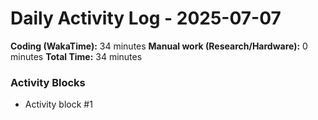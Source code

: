 # Daily Activity Log - 2025-07-07

**Coding (WakaTime):** 34 minutes
**Manual work (Research/Hardware):** 0 minutes
**Total Time:** 34 minutes

### Activity Blocks
- Activity block #1
